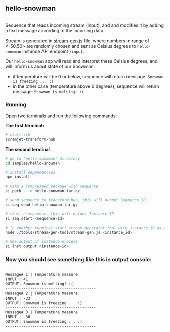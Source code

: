 ## hello-snowman
----
Sequence that reads incoming stream (input), and and modifies it by adding a text message according to the incoming data.

Stream is generated in [stream-gen.js](../tools/stream-gen-tool/stream-gen.js) file, where numbers in range of <-50,50> are randomly chosen and sent as Celsius degrees to `hello-snowman` instance API endpoint `/input`.

Our `hello-snowman` app will read and interpret these Celsius degrees, and will inform us about state of our Snowman:

- if temperature will be 0 or below, sequence will return message: `Snowman is freezing ... :)`
- in the other case (temperature above 0 degrees), sequence will return message: `Snowman is melting! :(`


### Running
Open two terminals and run the following commands:

**The first terminal:**
```bash
# start sth
scramjet-transform-hub
```

**The second terminal**
```bash
# go to 'hello-snowman' directory
cd samples/hello-snowman

# install dependencies
npm install

# make a compressed package with sequence
si pack . -o hello-snowman.tar.gz

# send sequence to transform hub, this will output Sequence ID
si seq send hello-snowman.tar.gz

# start a sequence, this will output Instance ID
si seq start <sequence-id>

# In another terminal start stream generator tool with instance ID as parameter
node ./tools/stream-gen-tool/stream-gen.js <instance_id>

# See output of instance process
si inst output <instance-id>
```
### Now you should see something like this in output console:

```bash
----------------------------------------
Message# 1 | Temperature measure
INPUT | 41
OUTPUT| Snowman is melting! :(
----------------------------------------
Message# 2 | Temperature measure
INPUT | -33
OUTPUT| Snowman is freezing ... :)
----------------------------------------
Message# 3 | Temperature measure
INPUT | -36
OUTPUT| Snowman is freezing ... :)
----------------------------------------
```
